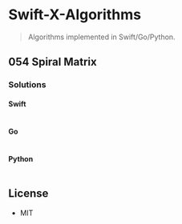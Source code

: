 # Swift-X-Algorithms

> Algorithms implemented in Swift/Go/Python.

## 054 Spiral Matrix

### Solutions

#### Swift

```Swift
```

#### Go

```go
```

#### Python

```python
```

## License

- MIT
